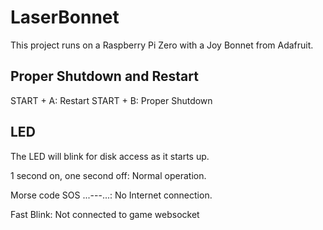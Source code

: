 # LaserBonnet

This project runs on a Raspberry Pi Zero with a Joy Bonnet from Adafruit.

## Proper Shutdown and Restart

START + A: Restart
START + B: Proper Shutdown

## LED

The LED will blink for disk access as it starts up.

1 second on, one second off: Normal operation.

Morse code SOS ...---...: No Internet connection.

Fast Blink: Not connected to game websocket
